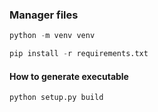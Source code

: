 ### Manager files
~~~python
python -m venv venv
~~~

~~~python
pip install -r requirements.txt
~~~

#### How to generate executable
~~~python
python setup.py build
~~~
